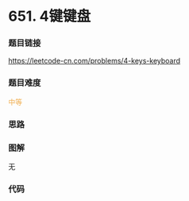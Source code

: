 # 651. 4键键盘

### 题目链接

https://leetcode-cn.com/problems/4-keys-keyboard

### 题目难度

<font color=#F0AD4E>中等</font>

### 思路



### 图解

无

### 代码

```python
```